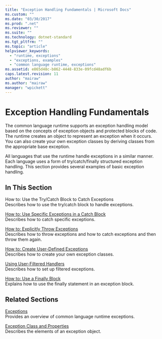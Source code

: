```yaml
---
title: "Exception Handling Fundamentals | Microsoft Docs"
ms.custom: ""
ms.date: "03/30/2017"
ms.prod: ".net"
ms.reviewer: ""
ms.suite: ""
ms.technology: dotnet-standard
ms.tgt_pltfrm: ""
ms.topic: "article"
helpviewer_keywords: 
  - "runtime, exceptions"
  - "exceptions, examples"
  - "common language runtime, exceptions"
ms.assetid: e865d48c-b862-4448-833e-09fcd48adf6b
caps.latest.revision: 11
author: "mairaw"
ms.author: "mairaw"
manager: "wpickett"
---
```

# Exception Handling Fundamentals
The common language runtime supports an exception handling model based on the concepts of exception objects and protected blocks of code. The runtime creates an object to represent an exception when it occurs. You can also create your own exception classes by deriving classes from the appropriate base exception.  
  
 All languages that use the runtime handle exceptions in a similar manner. Each language uses a form of try/catch/finally structured exception handling. This section provides several examples of basic exception handling.  
  
## In This Section  
 How to: Use the Try/Catch Block to Catch Exceptions  
 Describes how to use the try/catch block to handle exceptions.  
  
 [How to: Use Specific Exceptions in a Catch Block](../../../docs/standard/exceptions/how-to-use-specific-exceptions-in-a-catch-block.md)  
 Describes how to catch specific exceptions.  
  
 [How to: Explicitly Throw Exceptions](../../../docs/standard/exceptions/how-to-explicitly-throw-exceptions.md)  
 Describes how to throw exceptions and how to catch exceptions and then throw them again.  
  
 [How to: Create User-Defined Exceptions](../../../docs/standard/exceptions/how-to-create-user-defined-exceptions.md)  
 Describes how to create your own exception classes.  
  
 [Using User-Filtered Handlers](../../../docs/standard/exceptions/using-user-filtered-exception-handlers.md)  
 Describes how to set up filtered exceptions.  
  
 [How to: Use a Finally Block](../../../docs/standard/exceptions/how-to-use-finally-blocks.md)  
 Explains how to use the finally statement in an exception block.  
  
## Related Sections  
 [Exceptions](../../../docs/standard/exceptions/index.md)  
 Provides an overview of common language runtime exceptions.  
  
 [Exception Class and Properties](../../../docs/standard/exceptions/exception-class-and-properties.md)  
 Describes the elements of an exception object.